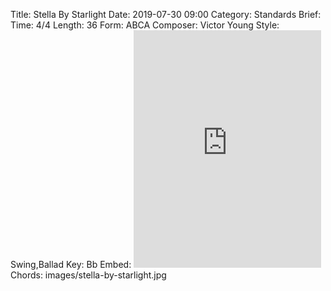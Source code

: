 Title: Stella By Starlight
Date: 2019-07-30 09:00
Category: Standards
Brief:
Time: 4/4
Length: 36
Form: ABCA
Composer: Victor Young
Style: Swing,Ballad
Key: Bb
Embed: <iframe src="https://open.spotify.com/embed/playlist/6Qq6sV9FLnpxzockSH9Sxu" width="300" height="380" frameborder="0" allowtransparency="true" allow="encrypted-media"></iframe>
Chords: images/stella-by-starlight.jpg

